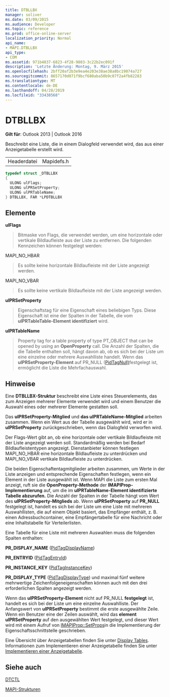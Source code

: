 ```yaml
---
title: DTBLLBX
manager: soliver
ms.date: 03/09/2015
ms.audience: Developer
ms.topic: reference
ms.prod: office-online-server
localization_priority: Normal
api_name:
- MAPI.DTBLLBX
api_type:
- COM
ms.assetid: 971b4837-6823-4f28-9803-3c22b2ec091f
description: 'Letzte Änderung: Montag, 9. März 2015'
ms.openlocfilehash: 2bff20af2b3e9ea4e203e38ae38a8bc19074a727
ms.sourcegitcommit: 8657170d071f9bcf680aba50b9c07f2a4fb82283
ms.translationtype: MT
ms.contentlocale: de-DE
ms.lasthandoff: 04/28/2019
ms.locfileid: "33438568"
---
```

# <a name="dtbllbx"></a>DTBLLBX

  
  
**Gilt für**: Outlook 2013 | Outlook 2016 
  
Beschreibt eine Liste, die in einem Dialogfeld verwendet wird, das aus einer Anzeigetabelle erstellt wird.
  
|||
|:-----|:-----|
|Headerdatei  <br/> |Mapidefs.h  <br/> |
   
```cpp
typedef struct _DTBLLBX
{
  ULONG ulFlags;
  ULONG ulPRSetProperty;
  ULONG ulPRTableName;
} DTBLLBX, FAR *LPDTBLLBX

```

## <a name="members"></a>Elemente

 **ulFlags**
  
> Bitmaske von Flags, die verwendet werden, um eine horizontale oder vertikale Bildlaufleiste aus der Liste zu entfernen. Die folgenden Kennzeichen können festgelegt werden:
    
MAPI_NO_HBAR 
  
> Es sollte keine horizontale Bildlaufleiste mit der Liste angezeigt werden.
    
MAPI_NO_VBAR 
  
> Es sollte keine vertikale Bildlaufleiste mit der Liste angezeigt werden.
    
 **ulPRSetProperty**
  
> Eigenschaftstag für eine Eigenschaft eines beliebigen Typs. Diese Eigenschaft ist eine der Spalten in der Tabelle, die vom **ulPRTableTable-Element identifiziert** wird. 
    
 **ulPRTableName**
  
> Property tag for a table property of type PT_OBJECT that can be opened by using an **OpenProperty** call. Die Anzahl der Spalten, die die Tabelle enthalten soll, hängt davon ab, ob es sich bei der Liste um eine einzelne oder mehrere Auswahlliste handelt. Wenn das **ulPRSetProperty-Element** auf PR_NULL ([PidTagNull)](pidtagnull-canonical-property.md)festgelegt ist, ermöglicht die Liste die Mehrfachauswahl. 
    
## <a name="remarks"></a>Hinweise

Eine **DTBLLBX-Struktur** beschreibt eine Liste eines Steuerelements, das zum Anzeigen mehrerer Elemente verwendet wird und einem Benutzer die Auswahl eines oder mehrerer Elemente gestatten soll. 
  
Das **ulPRSetProperty-Mitglied** und **das ulPRTableName-Mitglied** arbeiten zusammen. Wenn ein Wert aus der Tabelle ausgewählt wird, wird er in **ulPRSetProperty** zurückgeschrieben, wenn das Dialogfeld verworfen wird. 
  
Der Flags-Wert gibt an, ob eine horizontale oder vertikale Bildlaufleiste mit der Liste angezeigt werden soll. Standardmäßig werden bei Bedarf Bildlaufleistentypen angezeigt. Dienstanbieter können festlegen MAPI_NO_HBAR eine horizontale Bildlaufleiste zu unterdrücken und MAPI_NO_VBAR vertikale Bildlaufleiste zu unterdrücken. 
  
Die beiden Eigenschaftentagmitglieder arbeiten zusammen, um Werte in der Liste anzeigen und entsprechende Eigenschaften festlegen, wenn ein Element in der Liste ausgewählt ist. Wenn MAPI die Liste zum ersten Mal anzeigt, ruft sie die **OpenProperty-Methode** der **IMAPIProp-Implementierung** auf, um die im **ulPRTableName-Element identifizierte Tabelle abzurufen.** Die Anzahl der Spalten in der Tabelle hängt vom Wert des **ulPRSetProperty-Mitglieds** ab. Wenn **ulPRSetProperty** auf **PR_NULL** festgelegt ist, handelt es sich bei der Liste um eine Liste mit mehreren Auswahllisten, die auf einem Objekt basiert, das Empfänger enthält, z. B. einen Adressbuchcontainer, eine Empfängertabelle für eine Nachricht oder eine Inhaltstabelle für Verteilerlisten. 
  
Eine Tabelle für eine Liste mit mehreren Auswahlen muss die folgenden Spalten enthalten:
  
 **PR_DISPLAY_NAME** ([PidTagDisplayName](pidtagdisplayname-canonical-property.md))
  
 **PR_ENTRYID** ([PidTagEntryId](pidtagentryid-canonical-property.md))
  
 **PR_INSTANCE_KEY** ([PidTagInstanceKey](pidtaginstancekey-canonical-property.md))
  
 **PR_DISPLAY_TYPE** ([PidTagDisplayType](pidtagdisplaytype-canonical-property.md)) und maximal fünf weitere mehrwertige Zeichenfolgeneigenschaften können auch mit den drei erforderlichen Spalten angezeigt werden. 
  
Wenn das **ulPRSetProperty-Element** nicht auf PR_NULL **festgelegt** ist, handelt es sich bei der Liste um eine einzelne Auswahlliste. Der Anfangswert von **ulPRSetProperty** bestimmt die erste ausgewählte Zeile. Wenn ein Benutzer eine der Zeilen auswählt, wird das **element ulPRSetProperty** auf den ausgewählten Wert festgelegt, und dieser Wert wird mit einem Aufruf von [IMAPIProp::SetProps](imapiprop-setprops.md)in die Implementierung der Eigenschaftsschnittstelle geschrieben. 
  
Eine Übersicht über Anzeigetabellen finden Sie unter [Display Tables](display-tables.md). Informationen zum Implementieren einer Anzeigetabelle finden Sie unter [Implementieren einer Anzeigetabelle](display-table-implementation.md).
  
## <a name="see-also"></a>Siehe auch



[DTCTL](dtctl.md)


[MAPI-Strukturen](mapi-structures.md)

